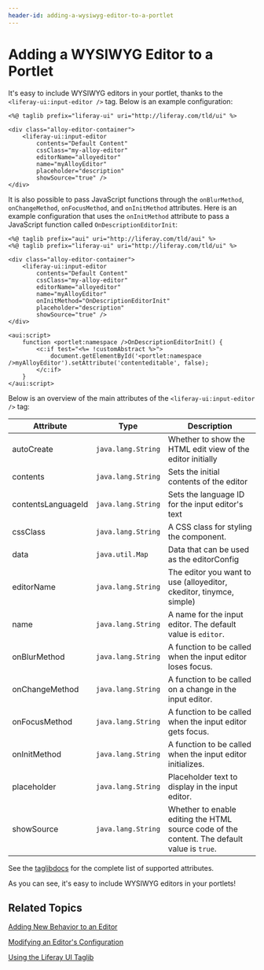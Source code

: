 ```yaml
---
header-id: adding-a-wysiwyg-editor-to-a-portlet
---
```


# Adding a WYSIWYG Editor to a Portlet

It's easy to include WYSIWYG editors in your portlet, thanks to the 
`<liferay-ui:input-editor />` tag. Below is an example configuration:

    <%@ taglib prefix="liferay-ui" uri="http://liferay.com/tld/ui" %>
    
    <div class="alloy-editor-container">
        <liferay-ui:input-editor
            contents="Default Content"
            cssClass="my-alloy-editor"
            editorName="alloyeditor"
            name="myAlloyEditor"
            placeholder="description"
            showSource="true" />
    </div>

It is also possible to pass JavaScript functions through the `onBlurMethod`, 
`onChangeMethod`, `onFocusMethod`, and `onInitMethod` attributes. Here is an 
example configuration that uses the `onInitMethod` attribute to pass
a JavaScript function called `OnDescriptionEditorInit`:

    <%@ taglib prefix="aui" uri="http://liferay.com/tld/aui" %>
    <%@ taglib prefix="liferay-ui" uri="http://liferay.com/tld/ui" %>
    
    <div class="alloy-editor-container">
        <liferay-ui:input-editor
            contents="Default Content"
            cssClass="my-alloy-editor"
            editorName="alloyeditor"
            name="myAlloyEditor"
            onInitMethod="OnDescriptionEditorInit"
            placeholder="description"
            showSource="true" />
    </div>
 
    <aui:script>
        function <portlet:namespace />OnDescriptionEditorInit() {
            <c:if test="<%= !customAbstract %>">
                document.getElementById('<portlet:namespace />myAlloyEditor').setAttribute('contenteditable', false);
            </c:if>
        }
    </aui:script>

Below is an overview of the main attributes of the `<liferay-ui:input-editor />` 
tag:

| Attribute | Type | Description |
| --- | --- | --- |
| autoCreate | `java.lang.String` | Whether to show the HTML edit view of the editor initially |
| contents | `java.lang.String` | Sets the initial contents of the editor |
| contentsLanguageId | `java.lang.String` | Sets the language ID for the input editor's text |
| cssClass | `java.lang.String` | A CSS class for styling the component. |
| data | `java.util.Map` | Data that can be used as the editorConfig |
| editorName | `java.lang.String` | The editor you want to use (alloyeditor, ckeditor, tinymce, simple) |
| name | `java.lang.String` | A name for the input editor. The default value is `editor`. |
| onBlurMethod | `java.lang.String` | A function to be called when the input editor loses focus. |
| onChangeMethod | `java.lang.String` | A function to be called on a change in the input editor. |
| onFocusMethod | `java.lang.String` | A function to be called when the input editor gets focus. |
| onInitMethod | `java.lang.String` | A function to be called when the input editor initializes. |
| placeholder | `java.lang.String` | Placeholder text to display in the input editor. |
| showSource | `java.lang.String` | Whether to enable editing the HTML source code of the content. The default value  is `true`. |

See the [taglibdocs](@platform-ref@/7.0-latest/taglibs/util-taglib/liferay-ui/input-editor.html) 
for the complete list of supported attributes.

As you can see, it's easy to include WYSIWYG editors in your portlets! 

## Related Topics

[Adding New Behavior to an Editor](/docs/7-0/tutorials/-/knowledge_base/t/adding-new-behavior-to-an-editor)

[Modifying an Editor's Configuration](/docs/7-0/tutorials/-/knowledge_base/t/modifying-an-editors-configuration)

[Using the Liferay UI Taglib](/docs/7-0/tutorials/-/knowledge_base/t/using-the-liferay-ui-taglib)
